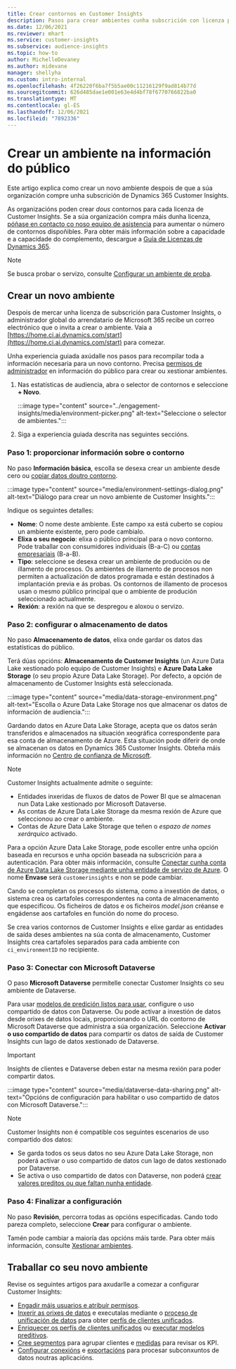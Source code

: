 ```yaml
---
title: Crear contornos en Customer Insights
description: Pasos para crear ambientes cunha subscrición con licenza para Dynamics 365 Customer Insights.
ms.date: 12/06/2021
ms.reviewer: mhart
ms.service: customer-insights
ms.subservice: audience-insights
ms.topic: how-to
author: MichelleDevaney
ms.author: midevane
manager: shellyha
ms.custom: intro-internal
ms.openlocfilehash: 4f26220f6ba7f5b5ae00c11216129f9ad814b77d
ms.sourcegitcommit: 626d485dae1e001e63e4d4bf78f6770766822ba0
ms.translationtype: MT
ms.contentlocale: gl-ES
ms.lasthandoff: 12/06/2021
ms.locfileid: "7892336"
---
```

# <a name="create-an-environment-in-audience-insights"></a>Crear un ambiente na información do público

Este artigo explica como crear un novo ambiente despois de que a súa organización compre unha subscrición de Dynamics 365 Customer Insights. 

As organizacións poden crear *dous* contornos para cada licenza de Customer Insights. Se a súa organización compra máis dunha licenza, [póñase en contacto co noso equipo de asistencia](https://go.microsoft.com/fwlink/?linkid=2079641) para aumentar o número de contornos dispoñibles. Para obter máis información sobre a capacidade e a capacidade do complemento, descargue a [Guía de Licenzas de Dynamics 365](https://go.microsoft.com/fwlink/?LinkId=866544).

> [!NOTE]
> Se busca probar o servizo, consulte [Configurar un ambiente de proba](../trial-signup.md).

## <a name="create-a-new-environment"></a>Crear un novo ambiente

Despois de mercar unha licenza de subscrición para Customer Insights, o administrador global do arrendatario de Microsoft 365 recibe un correo electrónico que o invita a crear o ambiente. Vaia a [https://home.ci.ai.dynamics.com/start](https://home.ci.ai.dynamics.com/start) para comezar. 

Unha experiencia guiada axúdalle nos pasos para recompilar toda a información necesaria para un novo contorno. Precisa [permisos de administrador](permissions.md) en información do público para crear ou xestionar ambientes.

1. Nas estatísticas de audiencia, abra o selector de contornos e seleccione **+ Novo**.
  
   :::image type="content" source="../engagement-insights/media/environment-picker.png" alt-text="Seleccione o selector de ambientes.":::

1. Siga a experiencia guiada descrita nas seguintes seccións.

### <a name="step-1-provide-environment-information"></a>Paso 1: proporcionar información sobre o contorno

No paso **Información básica**, escolla se desexa crear un ambiente desde cero ou [copiar datos doutro contorno](manage-environments.md#copy-the-environment-configuration).

   :::image type="content" source="media/environment-settings-dialog.png" alt-text="Diálogo para crear un novo ambiente de Customer Insights.":::

Indique os seguintes detalles:
   - **Nome**: O nome deste ambiente. Este campo xa está cuberto se copiou un ambiente existente, pero pode cambialo.
   - **Elixa o seu negocio**: elixa o público principal para o novo contorno. Pode traballar con consumidores individuais (B-a-C) ou [contas empresariais](work-with-business-accounts.md) (B-a-B).
   - **Tipo**: seleccione se desexa crear un ambiente de produción ou de illamento de procesos. Os ambientes de illamento de procesos non permiten a actualización de datos programada e están destinados á implantación previa e ás probas. Os contornos de illamento de procesos usan o mesmo público principal que o ambiente de produción seleccionado actualmente.
   - **Rexión**: a rexión na que se despregou e aloxou o servizo.

### <a name="step-2-configure-data-storage"></a>Paso 2: configurar o almacenamento de datos

No paso **Almacenamento de datos**, elixa onde gardar os datos das estatísticas do público.

Terá dúas opcións: **Almacenamento de Customer Insights** (un Azure Data Lake xestionado polo equipo de Customer Insights) e **Azure Data Lake Storage** (o seu propio Azure Data Lake Storage). Por defecto, a opción de almacenamento de Customer Insights está seleccionada.

:::image type="content" source="media/data-storage-environment.png" alt-text="Escolla o Azure Data Lake Storage nos que almacenar os datos de información de audiencia.":::

Gardando datos en Azure Data Lake Storage, acepta que os datos serán transferidos e almacenados na situación xeográfica correspondente para esa conta de almacenamento de Azure. Esta situación pode diferir de onde se almacenan os datos en Dynamics 365 Customer Insights. Obteña máis información no [Centro de confianza de Microsoft](https://www.microsoft.com/trust-center).

> [!NOTE]
> Customer Insights actualmente admite o seguinte:
> - Entidades inxeridas de fluxos de datos de Power BI que se almacenan nun Data Lake xestionado por Microsoft Dataverse.  
> - As contas de Azure Data Lake Storage da mesma rexión de Azure que seleccionou ao crear o ambiente.
> - Contas de Azure Data Lake Storage que teñen o *espazo de nomes xerárquico* activado.

Para a opción Azure Data Lake Storage, pode escoller entre unha opción baseada en recursos e unha opción baseada na subscrición para a autenticación. Para obter máis información, consulte [Conectar cunha conta de Azure Data Lake Storage mediante unha entidade de servizo de Azure](connect-service-principal.md). O nome **Envase** será `customerinsights` e non se pode cambiar.

Cando se completan os procesos do sistema, como a inxestión de datos, o sistema crea os cartafoles correspondentes na conta de almacenamento que especificou. Os ficheiros de datos e os ficheiros *model.json* créanse e engádense aos cartafoles en función do nome do proceso.

Se crea varios contornos de Customer Insights e elixe gardar as entidades de saída deses ambientes na súa conta de almacenamento, Customer Insights crea cartafoles separados para cada ambiente con `ci_environmentID` no recipiente.

### <a name="step-3-connect-to-microsoft-dataverse"></a>Paso 3: Conectar con Microsoft Dataverse
   
O paso **Microsoft Dataverse** permítelle conectar Customer Insights co seu ambiente de Dataverse.

Para usar [modelos de predición listos para usar](predictions-overview.md#out-of-box-models), configure o uso compartido de datos con Dataverse. Ou pode activar a inxestión de datos desde orixes de datos locais, proporcionando o URL do contorno de Microsoft Dataverse que administra a súa organización. Seleccione **Activar o uso compartido de datos** para compartir os datos de saída de Customer Insights cun lago de datos xestionado de Dataverse.

> [!IMPORTANT]
> Insights de clientes e Dataverse deben estar na mesma rexión para poder compartir datos.

:::image type="content" source="media/dataverse-data-sharing.png" alt-text="Opcións de configuración para habilitar o uso compartido de datos con Microsoft Dataverse.":::

> [!NOTE]
> Customer Insights non é compatible cos seguintes escenarios de uso compartido dos datos:
> - Se garda todos os seus datos no seu Azure Data Lake Storage, non poderá activar o uso compartido de datos cun lago de datos xestionado por Dataverse.
> - Se activa o uso compartido de datos con Dataverse, non poderá [crear valores preditos ou que faltan nunha entidade](predictions.md).

### <a name="step-4-finalize-the-settings"></a>Paso 4: Finalizar a configuración

No paso **Revisión**, percorra todas as opcións especificadas. Cando todo pareza completo, seleccione **Crear** para configurar o ambiente. 

Tamén pode cambiar a maioría das opcións máis tarde. Para obter máis información, consulte [Xestionar ambientes](manage-environments.md).

## <a name="work-with-your-new-environment"></a>Traballar co seu novo ambiente

Revise os seguintes artigos para axudarlle a comezar a configurar Customer Insights: 

- [Engadir máis usuarios e atribuír permisos](permissions.md).
- [Inxerir as orixes de datos](data-sources.md) e executalas mediante o [proceso de unificación de datos](data-unification.md) para obter [perfís de clientes unificados](customer-profiles.md).
- [Enriquecer os perfís de clientes unificados](enrichment-hub.md) ou [executar modelos preditivos](predictions-overview.md).
- [Cree segmentos](segments.md) para agrupar clientes e [medidas](measures.md) para revisar os KPI.
- [Configurar conexións](connections.md) e [exportacións](export-destinations.md) para procesar subconxuntos de datos noutras aplicacións.
